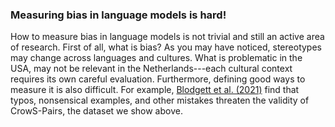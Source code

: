 ### Measuring bias in language models is hard!
How to measure bias in language models is not trivial and still an active area of research.
First of all, what is bias? As you may have noticed, stereotypes may change across languages and cultures.
What is problematic in the USA, may not be relevant in the Netherlands---each cultural context requires its own careful evaluation.
Furthermore, defining good ways to measure it is also difficult.
For example, [Blodgett et al. (2021)](https://aclanthology.org/2021.acl-long.81/) find that typos, nonsensical examples, and other mistakes threaten the validity of CrowS-Pairs, the dataset we show above.
